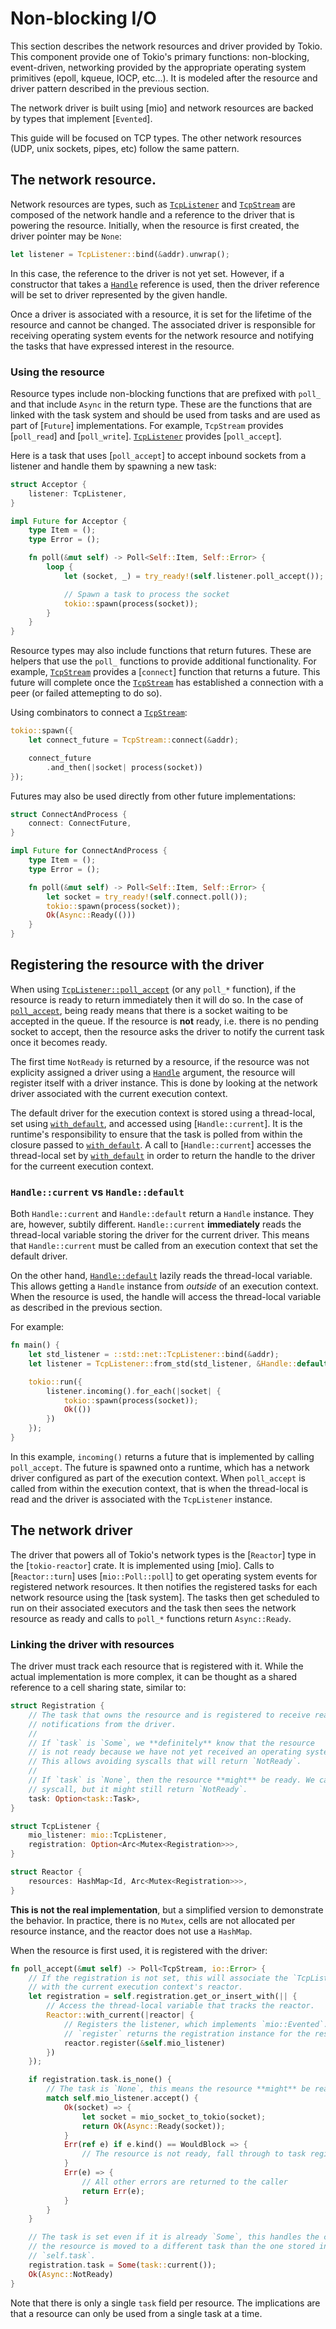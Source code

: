 # Non-blocking I/O

This section describes the network resources and driver provided by Tokio. This
component provide one of Tokio's primary functions: non-blocking, event-driven,
networking provided by the appropriate operating system primitives (epoll,
kqueue, IOCP, etc...). It is modeled after the resource and driver pattern
described in the previous section.

The network driver is built using [mio] and network resources are backed by
types that implement [`Evented`].

This guide will be focused on TCP types. The other network resources (UDP, unix
sockets, pipes, etc) follow the same pattern.

## The network resource.

Network resources are types, such as [`TcpListener`] and [`TcpStream`] are
composed of the network handle and a reference to the driver that is powering
the resource. Initially, when the resource is first created, the driver pointer
may be `None`:

```rust
let listener = TcpListener::bind(&addr).unwrap();
```

In this case, the reference to the driver is not yet set. However, if a
constructor that takes a [`Handle`] reference is used, then the driver reference
will be set to driver represented by the given handle.

Once a driver is associated with a resource, it is set for the lifetime of the
resource and cannot be changed. The associated driver is responsible for
receiving operating system events for the network resource and notifying the
tasks that have expressed interest in the resource.

### Using the resource

Resource types include non-blocking functions that are prefixed with `poll_` and
that include `Async` in the return type. These are the functions that are linked
with the task system and should be used from tasks and are used as part of
[`Future`] implementations. For example, `TcpStream` provides [`poll_read`] and
[`poll_write`]. [`TcpListener`] provides [`poll_accept`].

Here is a task that uses [`poll_accept`] to accept inbound sockets from a
listener and handle them by spawning a new task:

```rust
struct Acceptor {
    listener: TcpListener,
}

impl Future for Acceptor {
    type Item = ();
    type Error = ();

    fn poll(&mut self) -> Poll<Self::Item, Self::Error> {
        loop {
            let (socket, _) = try_ready!(self.listener.poll_accept());

            // Spawn a task to process the socket
            tokio::spawn(process(socket));
        }
    }
}
```

Resource types may also include functions that return futures. These are
helpers that use the `poll_` functions to provide additional functionality. For
example, [`TcpStream`] provides a [`connect`] function that returns a future.
This future will complete once the [`TcpStream`] has established a connection
with a peer (or failed attemepting to do so).

Using combinators to connect a [`TcpStream`]:

```rust
tokio::spawn({
    let connect_future = TcpStream::connect(&addr);

    connect_future
        .and_then(|socket| process(socket))
});
```

Futures may also be used directly from other future implementations:

```rust
struct ConnectAndProcess {
    connect: ConnectFuture,
}

impl Future for ConnectAndProcess {
    type Item = ();
    type Error = ();

    fn poll(&mut self) -> Poll<Self::Item, Self::Error> {
        let socket = try_ready!(self.connect.poll());
        tokio::spawn(process(socket));
        Ok(Async::Ready(()))
    }
}
```

## Registering the resource with the driver

When using [`TcpListener::poll_accept`][poll_accept] (or any `poll_*` function),
if the resource is ready to return immediately then it will do so. In the case
of [`poll_accept`][poll_accept], being ready means that there is a socket
waiting to be accepted in the queue. If the resource is **not** ready, i.e.
there is no pending socket to accept, then the resource asks the driver to
notify the current task once it becomes ready.

The first time `NotReady` is returned by a resource, if the resource was not
explicity assigned a driver using a [`Handle`] argument, the resource will register
itself with a driver instance. This is done by looking at the network driver
associated with the current execution context.

The default driver for the execution context is stored using a thread-local, set
using [`with_default`], and accessed using [`Handle::current`]. It is the
runtime's responsibility to ensure that the task is polled from within the
closure passed to [`with_default`]. A call to [`Handle::current`] accesses the
thread-local set by [`with_default`] in order to return the handle to the
driver for the curreent execution context.

### `Handle::current` vs `Handle::default`

Both `Handle::current` and `Handle::default` return a `Handle` instance.
They are, however, subtily different. `Handle::current` **immediately** reads
the thread-local variable storing the driver for the current driver. This means
that `Handle::current` must be called from an execution context that set the
default driver.

On the other hand, [`Handle::default`] lazily reads the thread-local variable.
This allows getting a `Handle` instance from *outside* of an execution context.
When the resource is used, the handle will access the thread-local variable as
described in the previous section.

For example:

```rust
fn main() {
    let std_listener = ::std::net::TcpListener::bind(&addr);
    let listener = TcpListener::from_std(std_listener, &Handle::default());

    tokio::run({
        listener.incoming().for_each(|socket| {
            tokio::spawn(process(socket));
            Ok(())
        })
    });
}
```

In this example, `incoming()` returns a future that is implemented by calling
`poll_accept`. The future is spawned onto a runtime, which has a network driver
configured as part of the execution context. When `poll_accept` is called from
within the execution context, that is when the thread-local is read and the
driver is associated with the `TcpListener` instance.

[`TcpStream`]: https://docs.rs/tokio/0.1/tokio/net/struct.TcpStream.html
[`TcpListener`]: https://docs.rs/tokio/0.1/tokio/net/struct.TcpListener.html
[`Handle`]: https://docs.rs/tokio-reactor/0.1/tokio_reactor/struct.Handle.html
[poll_accept]: http://docs.rs/tokio/0.1.8/tokio/net/struct.TcpListener.html#method.poll_accept
[`with_default`]: https://docs.rs/tokio-reactor/0.1.5/tokio_reactor/fn.with_default.html
[`Handle::default`]: https://docs.rs/tokio-reactor/0.1.5/tokio_reactor/struct.Handle.html#method.default

## The network driver

The driver that powers all of Tokio's network types is the [`Reactor`] type in
the [`tokio-reactor`] crate. It is implemented using [mio]. Calls to
[`Reactor::turn`] uses [`mio::Poll::poll`] to get operating system events for
registered network resources. It then notifies the registered tasks for each
network resource using the [task system]. The tasks then get scheduled to run on
their associated executors and the task then sees the network resource as ready
and calls to `poll_*` functions return `Async::Ready`.

### Linking the driver with resources

The driver must track each resource that is registered with it. While the actual
implementation is more complex, it can be thought as a shared reference to a
cell sharing state, similar to:

```rust
struct Registration {
    // The task that owns the resource and is registered to receive readiness
    // notifications from the driver.
    //
    // If `task` is `Some`, we **definitely** know that the resource
    // is not ready because we have not yet received an operating system event.
    // This allows avoiding syscalls that will return `NotReady`.
    //
    // If `task` is `None`, then the resource **might** be ready. We can try the
    // syscall, but it might still return `NotReady`.
    task: Option<task::Task>,
}

struct TcpListener {
    mio_listener: mio::TcpListener,
    registration: Option<Arc<Mutex<Registration>>>,
}

struct Reactor {
    resources: HashMap<Id, Arc<Mutex<Registration>>>,
}
```

**This is not the real implementation**, but a simplified version to demonstrate
the behavior. In practice, there is no `Mutex`, cells are not allocated per
resource instance, and the reactor does not use a `HashMap`.

When the resource is first used, it is registered with the driver:

```rust
fn poll_accept(&mut self) -> Poll<TcpStream, io::Error> {
    // If the registration is not set, this will associate the `TcpListener`
    // with the current execution context's reactor.
    let registration = self.registration.get_or_insert_with(|| {
        // Access the thread-local variable that tracks the reactor.
        Reactor::with_current(|reactor| {
            // Registers the listener, which implements `mio::Evented`.
            // `register` returns the registration instance for the resource.
            reactor.register(&self.mio_listener)
        })
    });

    if registration.task.is_none() {
        // The task is `None`, this means the resource **might** be ready.
        match self.mio_listener.accept() {
            Ok(socket) => {
                let socket = mio_socket_to_tokio(socket);
                return Ok(Async::Ready(socket));
            }
            Err(ref e) if e.kind() == WouldBlock => {
                // The resource is not ready, fall through to task registration
            }
            Err(e) => {
                // All other errors are returned to the caller
                return Err(e);
            }
        }
    }

    // The task is set even if it is already `Some`, this handles the case where
    // the resource is moved to a different task than the one stored in
    // `self.task`.
    registration.task = Some(task::current());
    Ok(Async::NotReady)
}
```

Note that there is only a single `task` field per resource. The implications are
that a resource can only be used from a single task at a time. <!-- TODO: Expand
-->
